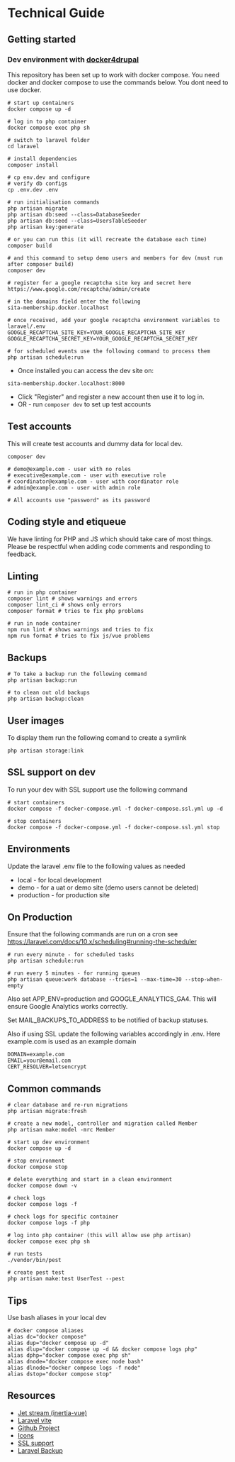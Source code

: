 # Technical Guide

## Getting started

### Dev environment with [docker4drupal](https://github.com/wodby/docker4drupal/releases)

This repository has been set up to work with docker compose. You need docker
and docker compose to use the commands below. You dont need to use docker.

```
# start up containers
docker compose up -d

# log in to php container
docker compose exec php sh

# switch to laravel folder
cd laravel

# install dependencies
composer install

# cp env.dev and configure
# verify db configs
cp .env.dev .env

# run initialisation commands
php artisan migrate
php artisan db:seed --class=DatabaseSeeder
php artisan db:seed --class=UsersTableSeeder
php artisan key:generate

# or you can run this (it will recreate the database each time)
composer build

# and this command to setup demo users and members for dev (must run after composer build)
composer dev

# register for a google recaptcha site key and secret here
https://www.google.com/recaptcha/admin/create

# in the domains field enter the following
sita-membership.docker.localhost

# once received, add your google recaptcha environment variables to laravel/.env
GOOGLE_RECAPTCHA_SITE_KEY=YOUR_GOOGLE_RECAPTCHA_SITE_KEY
GOOGLE_RECAPTCHA_SECRET_KEY=YOUR_GOOGLE_RECAPTCHA_SECRET_KEY

# for scheduled events use the following command to process them
php artisan schedule:run

```

* Once installed you can access the dev site on:

```
sita-membership.docker.localhost:8000
```

* Click "Register" and register a new account then use it to log in.
* OR - run `composer dev` to set up test accounts

## Test accounts

This will create test accounts and dummy data for local dev.

```
composer dev

# demo@example.com - user with no roles
# executive@example.com - user with executive role
# coordinator@example.com - user with coordinator role
# admin@example.com - user with admin role

# All accounts use "password" as its password

```

## Coding style and etiqueue

We have linting for PHP and JS which should take care of most things. Please be respectful when adding code comments and responding to feedback.

## Linting

```
# run in php container
composer lint # shows warnings and errors
composer lint_ci # shows only errors
composer format # tries to fix php problems

# run in node container
npm run lint # shows warnings and tries to fix
npm run format # tries to fix js/vue problems
```

## Backups

```
# To take a backup run the following command
php artisan backup:run

# to clean out old backups
php artisan backup:clean
```

## User images

To display them run the following comand to create a symlink

```
php artisan storage:link
```

## SSL support on dev

To run your dev with SSL support use the following command

```
# start containers
docker compose -f docker-compose.yml -f docker-compose.ssl.yml up -d

# stop containers
docker compose -f docker-compose.yml -f docker-compose.ssl.yml stop
```

## Environments

Update the laravel .env file to the following values as needed

* local - for local development
* demo - for a uat or demo site (demo users cannot be deleted)
* production - for production site

## On Production

Ensure that the following commands are run on a cron see https://laravel.com/docs/10.x/scheduling#running-the-scheduler

```
# run every minute - for scheduled tasks
php artisan schedule:run

# run every 5 minutes - for running queues
php artisan queue:work database --tries=1 --max-time=30 --stop-when-empty

```

Also set APP_ENV=production and GOOGLE_ANALYTICS_GA4. This will ensure Google Analytics works correctly.

Set MAIL_BACKUPS_TO_ADDRESS to be notified of backup statuses.

Also if using SSL update the following variables accordingly in .env. Here
example.com is used as an example domain

```
DOMAIN=example.com
EMAIL=your@email.com
CERT_RESOLVER=letsencrypt
```

## Common commands

```
# clear database and re-run migrations
php artisan migrate:fresh

# create a new model, controller and migration called Member
php artisan make:model -mrc Member

# start up dev environment
docker compose up -d

# stop environment
docker compose stop

# delete everything and start in a clean environment
docker compose down -v

# check logs
docker compose logs -f

# check logs for specific container
docker compose logs -f php

# log into php container (this will allow use php artisan)
docker compose exec php sh

# run tests
./vendor/bin/pest

# create pest test
php artisan make:test UserTest --pest

```

## Tips

Use bash aliases in your local dev

```
# docker compose aliases
alias dc="docker compose"
alias dup="docker compose up -d"
alias dlup="docker compose up -d && docker compose logs php"
alias dphp="docker compose exec php sh"
alias dnode="docker compose exec node bash"
alias dlnode="docker compose logs -f node"
alias dstop="docker compose stop"
```

## Resources

* [Jet stream (inertia-vue)](https://jetstream.laravel.com/2.x/introduction.html#inertia-vue)
* [Laravel vite](https://laravel.com/docs/10.x/vite)
* [Github Project](https://github.com/orgs/sita-samoa/projects/1)
* [Icons](https://pictogrammers.com/library/mdi/)
* [SSL support](https://github.com/bubelov/traefik-letsencrypt-compose)
* [Laravel Backup](https://github.com/spatie/laravel-backup)
